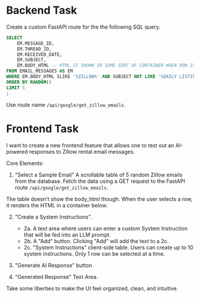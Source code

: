 # Backend Task

Create a custom FastAPI route for the the following SQL query.

```sql
SELECT 
    EM.MESSAGE_ID,
    EM.THREAD_ID,
    EM.RECEIVED_DATE,
    EM.SUBJECT,
    EM.BODY_HTML -- HTML IS SHOWN IN SOME SORT OF CONTAINER WHEN ROW IS CLICKED
FROM EMAIL_MESSAGES AS EM
WHERE EM.BODY_HTML ILIKE '%ZILLOW%' AND SUBJECT NOT LIKE '%DAILY LISTING%'
ORDER BY RANDOM()
LIMIT 5 
;
```

Use route name `/api/google/get_zillow_emails`.



# Frontend Task 

I want to create a new frontend feature that allows one to test out an AI-powered responses to Zillow rental email messages. 

Core Elements:

1. "Select a Sample Email"
A scrollable table of 5 random Zillow emails from the database. Fetch the data using a GET request to the FastAPI route `/api/google/get_zillow_emails`.

The table doesn't show the body_html though. When the user selects a row, it renders the HTML in a container below. 


2. "Create a System Instructions".  
    * 2a. A text area where users can enter a custom System Instruction that will be fed into an LLM prompt. 
    * 2b. A "Add" button. Clicking "Add" will add the text to a 2c.
    * 2c.  "System Instructions" client-side table. Users can create up to 10 system instructions. Only 1 row can be selected at a time.


3. "Generate AI Response" button

5. "Generated Response" Text Area. 


Take some liberties to make the UI feel organized, clean, and intuitive. 